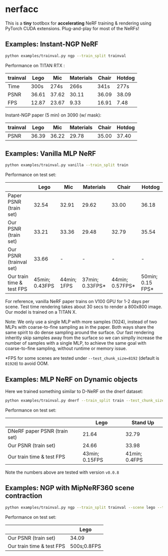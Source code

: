 # nerfacc

This is a **tiny** tootlbox  for **accelerating** NeRF training & rendering using PyTorch CUDA extensions. Plug-and-play for most of the NeRFs!

## Examples: Instant-NGP NeRF

``` bash
python examples/trainval.py ngp --train_split trainval
```

Performance on TITAN RTX :

| trainval | Lego | Mic | Materials | Chair | Hotdog |
| - | - | - | - | - | - |
| Time | 300s  | 274s  | 266s  | 341s  | 277s  |
| PSNR | 36.61 | 37.62 | 30.11 | 36.09 | 38.09 |
| FPS  | 12.87 | 23.67 | 9.33  | 16.91 | 7.48  |

Instant-NGP paper (5 min) on 3090 (w/ mask):

| trainval | Lego | Mic | Materials | Chair | Hotdog |
| - | - | - | - | - | - |
| PSNR | 36.39 | 36.22 | 29.78 | 35.00 | 37.40 |


## Examples: Vanilla MLP NeRF

``` bash
python examples/trainval.py vanilla --train_split train
```

Performance on test set:

|  | Lego | Mic | Materials | Chair | Hotdog |
| - | - | - | - | - | - |
| Paper PSNR (train set) | 32.54 | 32.91 | 29.62 | 33.00 | 36.18 |
| Our PSNR (train set) | 33.21 | 33.36 | 29.48 | 32.79 | 35.54 |
| Our PSNR (trainval set) | 33.66  | - | - | - | - | - |
| Our train time & test FPS | 45min; 0.43FPS | 44min; 1FPS | 37min; 0.33FPS* | 44min; 0.57FPS* | 50min; 0.15 FPS* |

For reference, vanilla NeRF paper trains on V100 GPU for 1-2 days per scene. Test time rendering takes about 30 secs to render a 800x800 image. Our model is trained on a TITAN X.

Note: We only use a single MLP with more samples (1024), instead of two MLPs with coarse-to-fine sampling as in the paper. Both ways share the same spirit to do dense sampling around the surface. Our fast rendering inheritly skip samples away from the surface so we can simplly increase the number of samples with a single MLP, to achieve the same goal with coarse-to-fine sampling, without runtime or memory issue.

*FPS for some scenes are tested under `--test_chunk_size=8192` (default is `81920`) to avoid OOM.


## Examples: MLP NeRF on Dynamic objects

Here we trained something similar to D-NeRF on the dnerf dataset:

```bash
python examples/trainval.py dnerf --train_split train --test_chunk_size=8192
```

Performance on test set:

|  | Lego | Stand Up |
| - | - | - |
| DNeRF paper PSNR (train set) | 21.64 | 32.79 |
| Our PSNR (train set) | 24.66 | 33.98 |
| Our train time & test FPS | 43min; 0.15FPS | 41min; 0.4FPS |


Note the numbers above are tested with version `v0.0.8`


## Examples: NGP with MipNeRF360 scene contraction

```bash
python examples/trainval.py ngp --train_split trainval --scene lego --test_chunk_size=8192 --contraction mipnerf360 --aabb="-0.3,-0.3,-0.3,0.3,0.3,0.3"
```

Performance on test set:

|  | Lego |
| - | - |
| Our PSNR (train set) | 34.09 |
| Our train time & test FPS | 500s;0.8FPS |


<!-- 
## Tips:

1. sample rays over all images per iteration (`batch_over_images=True`) is better: `PSNR 33.31 -> 33.75`.
2. make use of scheduler (`MultiStepLR(optimizer, milestones=[20000, 30000], gamma=0.1)`) to adjust learning rate gives: `PSNR 33.75 -> 34.40`.
3. increasing chunk size (`chunk: 8192 -> 81920`) during inference gives speedup: `FPS 4.x -> 6.2`
4. random bkgd color (`color_bkgd_aug="random"`) for the `Lego` scene actually hurts: `PNSR 35.42 -> 34.38`
 -->
